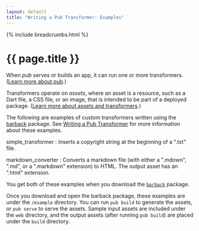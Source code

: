 ```yaml
---
layout: default
title: "Writing a Pub Transformer: Examples"
---
```

{% include breadcrumbs.html %}

# {{ page.title }}

When _pub_ serves or builds an app, it can run one or more
transformers. ([Learn more about pub](/tools/pub/).)

Transformers operate on _assets_, where an asset is a resource,
such as a Dart file, a CSS file, or an image, that is intended to
be part of a deployed package.
([Learn more about assets and transformers](/tools/pub/assets-and-transformers.html).)

The following are examples of custom transformers written using
the [barback](http://pub.dartlang.org/packages/barback) package.
See [Writing a Pub Transformer](/tools/pub/transformers/) for more information
about these examples.

simple_transformer
: Inserts a copyright string at the beginning of a ".txt" file.

markdown_converter
: Converts a markdown file (with either a ".mdown", ".md", or
  a ".markdown" extension) to HTML. The output asset has
  an ".html" extension.

You get both of these examples when you download the
[`barback`](http://pub.dartlang.org/packages/barback) package.

Once you download and open the barback package, these examples
are under the `/example` directory.  You can run
`pub build` to generate the assets, or `pub serve` to serve
the assets. Sample input assets are
included under the `web` directory, and the output assets
(after running `pub build`) are placed under the `build`
directory.
